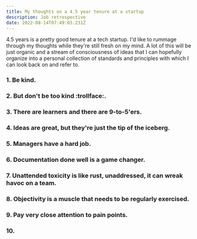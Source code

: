 ```yaml
---
title: My thoughts on a 4.5 year tenure at a startup
description: Job retrospective
date: 2022-08-14T07:49:03.231Z
---
```

4.5 years is a pretty good tenure at a tech startup. I'd like to rummage through my thoughts while they're still fresh on my mind. A lot of this will be just organic and a stream of consciousness of ideas that I can hopefully organize into a personal collection of standards and principles with which I can look back on and refer to.

### 1. Be kind.
### 2. But don't be too kind :trollface:.
### 3. There are learners and there are 9-to-5'ers.
### 4. Ideas are great, but they're just the tip of the iceberg.
### 5. Managers have a hard job.
### 6. Documentation done well is a game changer.
### 7. Unattended toxicity is like rust, unaddressed, it can wreak havoc on a team.
### 8. Objectivity is a muscle that needs to be regularly exercised.
### 9. Pay very close attention to pain points.
### 10. 